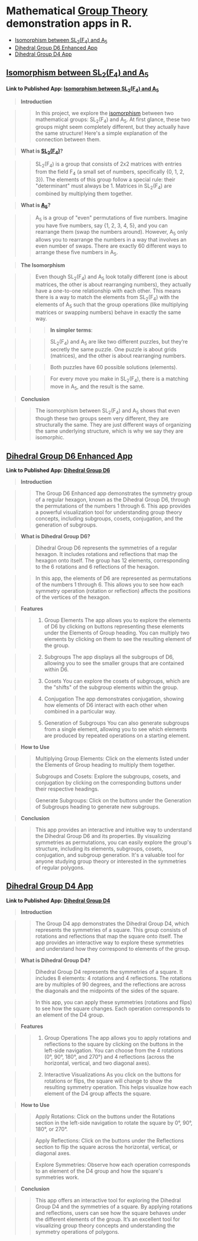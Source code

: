 # Mathematical [Group Theory](https://en.wikipedia.org/wiki/Group_theory#:~:text=In%20mathematics%20and%20abstract%20algebra,with%20additional%20operations%20and%20axioms.) demonstration apps in R.  

* [Isomorphism between SL<sub>2</sub>(F<sub>4</sub>) and A<sub>5</sub>](https://github.com/apiyarali/GroupTheory-R/blob/master/README.md#isomorphism-between-sl2f4-and-a5)
* [Dihedral Group D6 Enhanced App](https://github.com/apiyarali/GroupTheory-R/blob/master/README.md#dihedral-group-enhanced-app-)
* [Dihedral Group D4 App](https://github.com/apiyarali/GroupTheory-R/blob/master/README.md#dihedral-group-d4-app)
   
## <ins>Isomorphism between SL<sub>2</sub>(F<sub>4</sub>) and A<sub>5</sub></ins>

**Link to Published App: [Isomorphism between SL<sub>2</sub>(F<sub>4</sub>) and A<sub>5</sub>](https://alipiyarali.shinyapps.io/IsoF4/)**

> **Introduction**

>> In this project, we explore the [isomorphism](https://en.wikipedia.org/wiki/Group_isomorphism) between two mathematical groups: SL<sub>2</sub>(F<sub>4</sub>) and A<sub>5</sub>. At first glance, these two groups might seem completely different, but they actually have the same structure! Here's a simple explanation of the connection between them.

> **What is [SL<sub>2</sub>](https://en.wikipedia.org/wiki/SL2(R))[(F<sub>4</sub>)](https://en.wikipedia.org/wiki/F4_(mathematics))?**

>> SL<sub>2</sub>(F<sub>4</sub>) is a group that consists of 2x2 matrices with entries from the field F<sub>4</sub> (a small set of numbers, specifically {0, 1, 2, 3}). The elements of this group follow a special rule: their "determinant" must always be 1. Matrices in SL<sub>2</sub>(F<sub>4</sub>) are combined by multiplying them together.

> **What is [A<sub>5</sub>](https://groupprops.subwiki.org/wiki/Alternating_group:A5)?**

>> A<sub>5</sub> is a group of "even" permutations of five numbers. Imagine you have five numbers, say {1, 2, 3, 4, 5}, and you can rearrange them (swap the numbers around). However, A<sub>5</sub> only allows you to rearrange the numbers in a way that involves an even number of swaps. There are exactly 60 different ways to arrange these five numbers in A<sub>5</sub>.

> **The Isomorphism**

>> Even though SL<sub>2</sub>(F<sub>4</sub>) and A<sub>5</sub> look totally different (one is about matrices, the other is about rearranging numbers), they actually have a one-to-one relationship with each other. This means there is a way to match the elements from SL<sub>2</sub>(F<sub>4</sub>) with the elements of A<sub>5</sub> such that the group operations (like multiplying matrices or swapping numbers) behave in exactly the same way.

>>> **In simpler terms**:

>>> SL<sub>2</sub>(F<sub>4</sub>) and A<sub>5</sub> are like two different puzzles, but they’re secretly the same puzzle. One puzzle is about grids (matrices), and the other is about rearranging numbers.

>>> Both puzzles have 60 possible solutions (elements).

>>> For every move you make in SL<sub>2</sub>(F<sub>4</sub>), there is a matching move in A<sub>5</sub>, and the result is the same.

> **Conclusion**

>> The isomorphism between SL<sub>2</sub>(F<sub>4</sub>) and A<sub>5</sub> shows that even though these two groups seem very different, they are structurally the same. They are just different ways of organizing the same underlying structure, which is why we say they are isomorphic.

## <ins>[Dihedral Group](https://en.wikipedia.org/wiki/Dihedral_group#Elements) D6 Enhanced App </ins>

**Link to Published App: [Dihedral Group D6](https://alipiyarali.shinyapps.io/GroupD6Enhanced/)**

> **Introduction**

>> The Group D6 Enhanced app demonstrates the symmetry group of a regular hexagon, known as the Dihedral Group D6, through the permutations of the numbers 1 through 6. This app provides a powerful visualization tool for understanding group theory concepts, including subgroups, cosets, conjugation, and the generation of subgroups.

> **What is Dihedral Group D6?**

>> Dihedral Group D6 represents the symmetries of a regular hexagon. It includes rotations and reflections that map the hexagon onto itself. The group has 12 elements, corresponding to the 6 rotations and 6 reflections of the hexagon.

>> In this app, the elements of D6 are represented as permutations of the numbers 1 through 6. This allows you to see how each symmetry operation (rotation or reflection) affects the positions of the vertices of the hexagon.

> **Features**

>> 1. Group Elements
>> The app allows you to explore the elements of D6 by clicking on buttons representing these elements under the Elements of Group heading. You can multiply two elements by clicking on them to see the resulting element of the group.

>> 2. Subgroups
>> The app displays all the subgroups of D6, allowing you to see the smaller groups that are contained within D6.

>> 3. Cosets
>> You can explore the cosets of subgroups, which are the "shifts" of the subgroup elements within the group.

>> 4. Conjugation
>> The app demonstrates conjugation, showing how elements of D6 interact with each other when combined in a particular way.

>> 5. Generation of Subgroups
>> You can also generate subgroups from a single element, allowing you to see which elements are produced by repeated operations on a starting element.

> **How to Use**

>> Multiplying Group Elements: Click on the elements listed under the Elements of Group heading to multiply them together.

>> Subgroups and Cosets: Explore the subgroups, cosets, and conjugation by clicking on the corresponding buttons under their respective headings.

>> Generate Subgroups: Click on the buttons under the Generation of Subgroups heading to generate new subgroups.

> **Conclusion**

>> This app provides an interactive and intuitive way to understand the Dihedral Group D6 and its properties. By visualizing symmetries as permutations, you can easily explore the group's structure, including its elements, subgroups, cosets, conjugation, and subgroup generation. It's a valuable tool for anyone studying group theory or interested in the symmetries of regular polygons.

## <ins>[Dihedral Group](https://en.wikipedia.org/wiki/Dihedral_group) D4 App</ins>

**Link to Published App: [Dihedral Group D4](https://alipiyarali.shinyapps.io/GroupD4/)**

> **Introduction**

>> The Group D4 app demonstrates the Dihedral Group D4, which represents the symmetries of a square. This group consists of rotations and reflections that map the square onto itself. The app provides an interactive way to explore these symmetries and understand how they correspond to elements of the group.

> **What is Dihedral Group D4?**

>> Dihedral Group D4 represents the symmetries of a square. It includes 8 elements: 4 rotations and 4 reflections. The rotations are by multiples of 90 degrees, and the reflections are across the diagonals and the midpoints of the sides of the square.

>> In this app, you can apply these symmetries (rotations and flips) to see how the square changes. Each operation corresponds to an element of the D4 group.

> **Features**

>> 1. Group Operations
>> The app allows you to apply rotations and reflections to the square by clicking on the buttons in the left-side navigation. You can choose from the 4 rotations (0°, 90°, 180°, and 270°) and 4 reflections (across the horizontal, vertical, and two diagonal axes).

>> 2. Interactive Visualizations
>> As you click on the buttons for rotations or flips, the square will change to show the resulting symmetry operation. This helps visualize how each element of the D4 group affects the square.

> **How to Use**

>> Apply Rotations: Click on the buttons under the Rotations section in the left-side navigation to rotate the square by 0°, 90°, 180°, or 270°.

>> Apply Reflections: Click on the buttons under the Reflections section to flip the square across the horizontal, vertical, or diagonal axes.

>> Explore Symmetries: Observe how each operation corresponds to an element of the D4 group and how the square's symmetries work.

> **Conclusion**

>> This app offers an interactive tool for exploring the Dihedral Group D4 and the symmetries of a square. By applying rotations and reflections, users can see how the square behaves under the different elements of the group. It’s an excellent tool for visualizing group theory concepts and understanding the symmetry operations of polygons.
